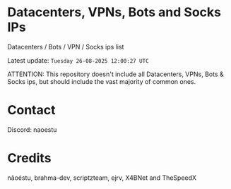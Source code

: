 # Datacenters, VPNs, Bots and Socks IPs
 
Datacenters / Bots / VPN / Socks ips list

Latest update: `Tuesday 26-08-2025 12:00:27 UTC` 

ATTENTION: This repository doesn't include all Datacenters, VPNs, Bots & Socks ips, 
but should include the vast majority of common ones.

# Contact
Discord: naoestu

# Credits
nãoéstu, brahma-dev, scriptzteam, ejrv, X4BNet and TheSpeedX
